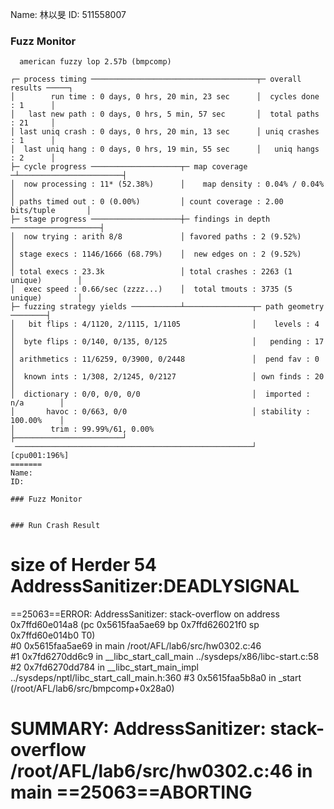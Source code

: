 
Name: 林以旻
ID: 511558007
 
### Fuzz Monitor
```
  american fuzzy lop 2.57b (bmpcomp)

┌─ process timing ─────────────────────────────────────┬─ overall results ─────┐
│        run time : 0 days, 0 hrs, 20 min, 23 sec      │  cycles done : 1      │
│   last new path : 0 days, 0 hrs, 5 min, 57 sec       │  total paths : 21     │
│ last uniq crash : 0 days, 0 hrs, 20 min, 13 sec      │ uniq crashes : 1      │
│  last uniq hang : 0 days, 0 hrs, 19 min, 55 sec      │   uniq hangs : 2      │
├─ cycle progress ────────────────────┬─ map coverage ─┴───────────────────────┤
│  now processing : 11* (52.38%)      │    map density : 0.04% / 0.04%         │
│ paths timed out : 0 (0.00%)         │ count coverage : 2.00 bits/tuple       │
├─ stage progress ────────────────────┼─ findings in depth ────────────────────┤
│  now trying : arith 8/8             │ favored paths : 2 (9.52%)              │
│ stage execs : 1146/1666 (68.79%)    │  new edges on : 2 (9.52%)              │
│ total execs : 23.3k                 │ total crashes : 2263 (1 unique)        │
│  exec speed : 0.66/sec (zzzz...)    │  total tmouts : 3735 (5 unique)        │
├─ fuzzing strategy yields ───────────┴───────────────┬─ path geometry ────────┤
│   bit flips : 4/1120, 2/1115, 1/1105                │    levels : 4          │
│  byte flips : 0/140, 0/135, 0/125                   │   pending : 17         │
│ arithmetics : 11/6259, 0/3900, 0/2448               │  pend fav : 0          │
│  known ints : 1/308, 2/1245, 0/2127                 │ own finds : 20         │
│  dictionary : 0/0, 0/0, 0/0                         │  imported : n/a        │
│       havoc : 0/663, 0/0                            │ stability : 100.00%    │
│        trim : 99.99%/61, 0.00%                      ├────────────────────────┘
 ─────────────────────────────────────────────────────┘          [cpu001:196%]
=======
Name: 
ID: 

### Fuzz Monitor
```


```

### Run Crash Result
```

size of Herder 54
AddressSanitizer:DEADLYSIGNAL
=================================================================
==25063==ERROR: AddressSanitizer: stack-overflow on address 0x7ffd60e014a8 (pc 0x5615faa5ae69 bp 0x7ffd626021f0 sp 0x7ffd60e014b0 T0)                                                                                                                         
    #0 0x5615faa5ae69 in main /root/AFL/lab6/src/hw0302.c:46                                                                   
    #1 0x7fd6270dd6c9 in __libc_start_call_main ../sysdeps/x86/libc-start.c:58
    #2 0x7fd6270dd784 in __libc_start_main_impl ../sysdeps/nptl/libc_start_call_main.h:360
    #3 0x5615faa5b8a0 in _start (/root/AFL/lab6/src/bmpcomp+0x28a0)

SUMMARY: AddressSanitizer: stack-overflow /root/AFL/lab6/src/hw0302.c:46 in main
==25063==ABORTING
=======

```
